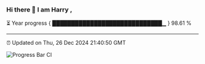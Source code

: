 ### Hi there 👋 I am Harry , 

⏳ Year progress { █████████████████████████████▁ } 98.61 %

---

⏰ Updated on Thu, 26 Dec 2024 21:40:50 GMT

![Progress Bar CI](https://github.com/duykhang68/duykhang68/workflows/Progress%20Bar%20CI/badge.svg)
